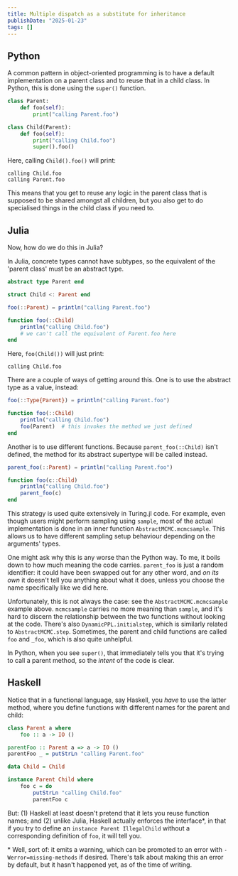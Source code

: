 ```yaml
---
title: Multiple dispatch as a substitute for inheritance
publishDate: "2025-01-23"
tags: []
---
```


## Python

A common pattern in object-oriented programming is to have a default implementation on a parent class and to reuse that in a child class.
In Python, this is done using the `super()` function.

```python
class Parent:
    def foo(self):
        print("calling Parent.foo")

class Child(Parent):
    def foo(self):
        print("calling Child.foo")
        super().foo()
```

Here, calling `Child().foo()` will print:

```
calling Child.foo
calling Parent.foo
```

This means that you get to reuse any logic in the parent class that is supposed to be shared amongst all children, but you also get to do specialised things in the child class if you need to.

## Julia

Now, how do we do this in Julia?

In Julia, concrete types cannot have subtypes, so the equivalent of the 'parent class' must be an abstract type.

```julia
abstract type Parent end

struct Child <: Parent end

foo(::Parent) = println("calling Parent.foo")

function foo(::Child)
    println("calling Child.foo")
    # we can't call the equivalent of Parent.foo here
end
```

Here, `foo(Child())` will just print:

```
calling Child.foo
```

There are a couple of ways of getting around this.
One is to use the abstract type as a value, instead:

```julia
foo(::Type{Parent}) = println("calling Parent.foo")

function foo(::Child)
    println("calling Child.foo")
    foo(Parent)  # this invokes the method we just defined
end
```

Another is to use different functions.
Because `parent_foo(::Child)` isn't defined, the method for its abstract supertype will be called instead.

```julia
parent_foo(::Parent) = println("calling Parent.foo")

function foo(c::Child)
    println("calling Child.foo")
    parent_foo(c)
end
```

This strategy is used quite extensively in Turing.jl code.
For example, even though users might perform sampling using `sample`, most of the actual implementation is done in an inner function `AbstractMCMC.mcmcsample`.
This allows us to have different sampling setup behaviour depending on the arguments' types.

One might ask why this is any worse than the Python way.
To me, it boils down to how much meaning the code carries.
`parent_foo` is just a random identifier: it could have been swapped out for any other word, and _on its own_ it doesn't tell you anything about what it does, unless you choose the name specifically like we did here.

Unfortunately, this is not always the case: see the `AbstractMCMC.mcmcsample` example above.
`mcmcsample` carries no more meaning than `sample`, and it's hard to discern the relationship between the two functions without looking at the code.
There's also `DynamicPPL.initialstep`, which is similarly related to `AbstractMCMC.step`.
Sometimes, the parent and child functions are called `foo` and `_foo`, which is also quite unhelpful.

In Python, when you see `super()`, that immediately tells you that it's trying to call a parent method, so the _intent_ of the code is clear.

## Haskell

Notice that in a functional language, say Haskell, you _have_ to use the latter method, where you define functions with different names for the parent and child:

```haskell
class Parent a where
    foo :: a -> IO ()

parentFoo :: Parent a => a -> IO ()
parentFoo _ = putStrLn "calling Parent.foo"

data Child = Child

instance Parent Child where
    foo c = do
        putStrLn "calling Child.foo"
        parentFoo c
```

But: (1) Haskell at least doesn't pretend that it lets you reuse function names; and (2) unlike Julia, Haskell actually enforces the interface\*, in that if you try to define an `instance Parent IllegalChild` without a corresponding definition of `foo`, it will tell you.

\* Well, sort of: it emits a warning, which can be promoted to an error with `-Werror=missing-methods` if desired.
There's talk about making this an error by default, but it hasn't happened yet, as of the time of writing.
